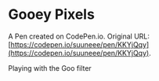 # Gooey Pixels

A Pen created on CodePen.io. Original URL: [https://codepen.io/suuneee/pen/KKYjQqy](https://codepen.io/suuneee/pen/KKYjQqy).

Playing with the Goo filter
